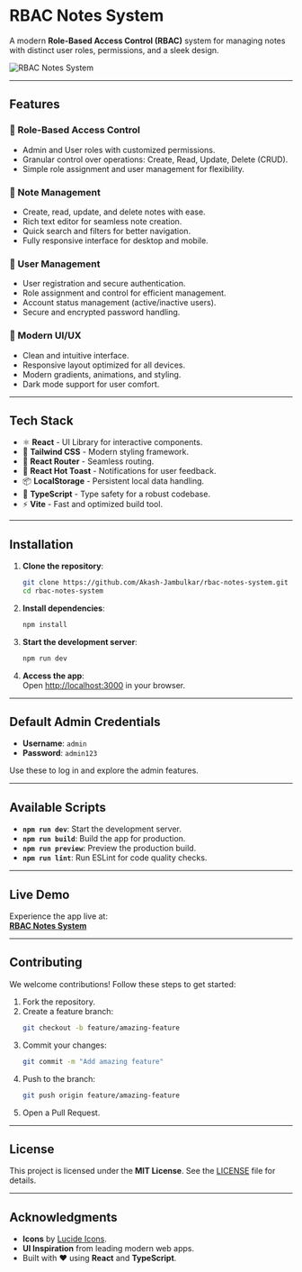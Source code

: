 

# RBAC Notes System

A modern **Role-Based Access Control (RBAC)** system for managing notes with distinct user roles, permissions, and a sleek design.

![RBAC Notes System](https://images.unsplash.com/photo-1606857521015-7f9fcf423740?w=1200&h=400&fit=crop)

---

## Features

### 🔐 Role-Based Access Control
- Admin and User roles with customized permissions.
- Granular control over operations: Create, Read, Update, Delete (CRUD).
- Simple role assignment and user management for flexibility.

### 📝 Note Management
- Create, read, update, and delete notes with ease.
- Rich text editor for seamless note creation.
- Quick search and filters for better navigation.
- Fully responsive interface for desktop and mobile.

### 👥 User Management
- User registration and secure authentication.
- Role assignment and control for efficient management.
- Account status management (active/inactive users).
- Secure and encrypted password handling.

### 🎨 Modern UI/UX
- Clean and intuitive interface.
- Responsive layout optimized for all devices.
- Modern gradients, animations, and styling.
- Dark mode support for user comfort.

---

## Tech Stack

- ⚛️ **React** - UI Library for interactive components.
- 🎨 **Tailwind CSS** - Modern styling framework.
- 🔄 **React Router** - Seamless routing.
- 🔔 **React Hot Toast** - Notifications for user feedback.
- 📦 **LocalStorage** - Persistent local data handling.
- 🎯 **TypeScript** - Type safety for a robust codebase.
- ⚡ **Vite** - Fast and optimized build tool.

---

## Installation

1. **Clone the repository**:
   ```bash
   git clone https://github.com/Akash-Jambulkar/rbac-notes-system.git
   cd rbac-notes-system
   ```

2. **Install dependencies**:
   ```bash
   npm install
   ```

3. **Start the development server**:
   ```bash
   npm run dev
   ```

4. **Access the app**:  
   Open [http://localhost:3000](http://localhost:3000) in your browser.

---

## Default Admin Credentials

- **Username**: `admin`  
- **Password**: `admin123`  

Use these to log in and explore the admin features.

---

## Available Scripts

- **`npm run dev`**: Start the development server.
- **`npm run build`**: Build the app for production.
- **`npm run preview`**: Preview the production build.
- **`npm run lint`**: Run ESLint for code quality checks.

---

## Live Demo

Experience the app live at:  
**[RBAC Notes System](https://rbac-notes-system.netlify.app/)**

---

## Contributing

We welcome contributions! Follow these steps to get started:

1. Fork the repository.
2. Create a feature branch:  
   ```bash
   git checkout -b feature/amazing-feature
   ```
3. Commit your changes:  
   ```bash
   git commit -m "Add amazing feature"
   ```
4. Push to the branch:  
   ```bash
   git push origin feature/amazing-feature
   ```
5. Open a Pull Request.

---

## License

This project is licensed under the **MIT License**. See the [LICENSE](LICENSE) file for details.

---

## Acknowledgments

- **Icons** by [Lucide Icons](https://lucide.dev/).
- **UI Inspiration** from leading modern web apps.
- Built with ❤️ using **React** and **TypeScript**.
